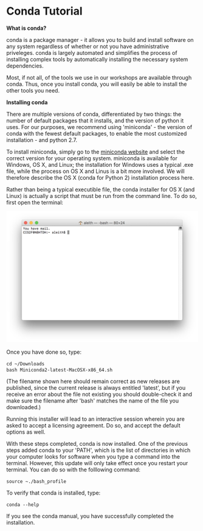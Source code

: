 # Conda Tutorial




**What is conda?**

conda is a package manager - it allows you to build and install software on any system regardless of whether or not you have administrative priveleges.  conda is largely automated and simplifies the process of installing complex tools by automatically installing the necessary system dependencies.

Most, if not all, of the tools we use in our workshops are available through conda.  Thus, once you install conda, you will easily be able to install the other tools you need.

**Installing conda**

There are multiple versions of conda, differentiated by two things: the number of default packages that it installs, and the version of python it uses.  For our purposes, we recommend using 'miniconda' - the version of conda with the fewest default packages, to enable the most customized installation - and python 2.7.

To install miniconda, simply go to the [miniconda website](https://conda.io/miniconda.html) and select the correct version for your operating system.  miniconda is available for Windows, OS X, and Linux; the installation for Windows uses a typical .exe file, while the process on OS X and Linus is a bit more involved.  We will therefore describe the OS X (conda for Python 2) installation process here.

Rather than being a typical executible file, the conda installer for OS X (and Linux) is actually a script that must be run from the command line.  To do so, first open the terminal:

![blank terminal](https://raw.githubusercontent.com/compbiocore/cbc-workshop-tools/master/docs/assets/blank_terminal.png "Terminal")


Once you have done so, type:

	cd ~/Downloads
	bash Miniconda2-latest-MacOSX-x86_64.sh

(The filename shown here should remain correct as new releases are published, since the current release is always entitled 'latest', but if you receive an error about the file not existing you should double-check it and make sure the filename after 'bash' matches the name of the file you downloaded.)

Running this installer will lead to an interactive session wherein you are asked to accept a licensing agreement.  Do so, and accept the default options as well.

With these steps completed, conda is now installed.  One of the previous steps added conda to your 'PATH', which is the list of directories in which your computer looks for software when you type a command into the terminal.  However, this update will only take effect once you restart your terminal.  You can do so with the folllowing command:

	source ~./bash_profile

To verify that conda is installed, type:

	conda --help

If you see the conda manual, you have successfully completed the installation.
